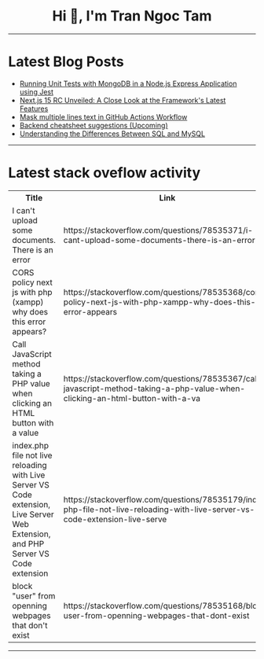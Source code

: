 <h1 align="center">Hi 👋, I'm Tran Ngoc Tam</h1>

---

# Latest Blog Posts 
<!-- BLOG-POST-LIST:START -->
- [Running Unit Tests with MongoDB in a Node.js Express Application using Jest](https://dev.to/ndohjapan/running-unit-tests-with-mongodb-in-a-nodejs-express-application-using-jest-42de)
- [Next.js 15 RC Unveiled: A Close Look at the Framework&#39;s Latest Features](https://dev.to/devmirx/nextjs-15-rc-unveiled-a-close-look-at-the-frameworks-latest-features-4lc1)
- [Mask multiple lines text in GitHub Actions Workflow](https://dev.to/yuyatakeyama/mask-multiple-lines-text-in-github-actions-workflow-1a0)
- [Backend cheatsheet suggestions &lpar;Upcoming&rpar;](https://dev.to/kervyntjw/backend-cheatsheet-suggestions-upcoming-4g5n)
- [Understanding the Differences Between SQL and MySQL](https://dev.to/shubhadip_bhowmik/understanding-the-differences-between-sql-and-mysql-1po0)
<!-- BLOG-POST-LIST:END -->

---

# Latest stack oveflow activity
<table>
  <tr><th>Title</th><th>Link</th></tr>
  <!-- STACKOVERFLOW:START --><tr><td>I can&#39;t upload some documents. There is an error</td><td>https://stackoverflow.com/questions/78535371/i-cant-upload-some-documents-there-is-an-error</td></tr><tr><td>CORS policy next js with php &lpar;xampp&rpar; why does this error appears?</td><td>https://stackoverflow.com/questions/78535368/cors-policy-next-js-with-php-xampp-why-does-this-error-appears</td></tr><tr><td>Call JavaScript method taking a PHP value when clicking an HTML button with a value</td><td>https://stackoverflow.com/questions/78535367/call-javascript-method-taking-a-php-value-when-clicking-an-html-button-with-a-va</td></tr><tr><td>index.php file not live reloading with Live Server VS Code extension, Live Server Web Extension, and PHP Server VS Code extension</td><td>https://stackoverflow.com/questions/78535179/index-php-file-not-live-reloading-with-live-server-vs-code-extension-live-serve</td></tr><tr><td>block &quot;user&quot; from openning webpages that don&#39;t exist</td><td>https://stackoverflow.com/questions/78535168/block-user-from-openning-webpages-that-dont-exist</td></tr><!-- STACKOVERFLOW:END -->
</table>

---



